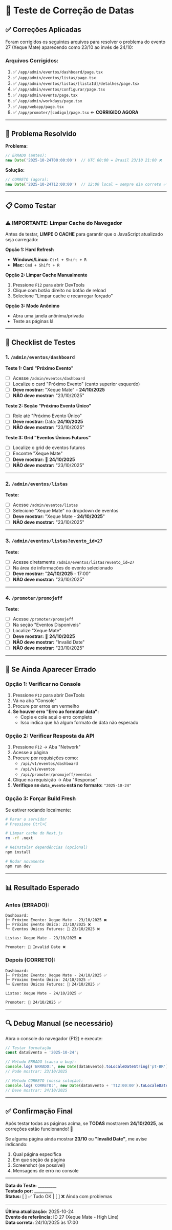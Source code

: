 # 🧪 Teste de Correção de Datas

## ✅ Correções Aplicadas

Foram corrigidos os seguintes arquivos para resolver o problema do evento 27 (Xeque Mate) aparecendo como 23/10 ao invés de 24/10:

### Arquivos Corrigidos:
1. ✅ `/app/admin/eventos/dashboard/page.tsx`
2. ✅ `/app/admin/eventos/listas/page.tsx`
3. ✅ `/app/admin/eventos/listas/[listaId]/detalhes/page.tsx`
4. ✅ `/app/admin/eventos/configurar/page.tsx`
5. ✅ `/app/admin/events/page.tsx`
6. ✅ `/app/admin/workdays/page.tsx`
7. ✅ `/app/webapp/page.tsx`
8. ✅ `/app/promoter/[codigo]/page.tsx` ← **CORRIGIDO AGORA**

---

## 🎯 Problema Resolvido

**Problema:**
```javascript
// ERRADO (antes):
new Date('2025-10-24T00:00:00')  // UTC 00:00 = Brasil 23/10 21:00 ❌
```

**Solução:**
```javascript
// CORRETO (agora):
new Date('2025-10-24T12:00:00')  // 12:00 local = sempre dia correto ✅
```

---

## 📋 Como Testar

### ⚠️ IMPORTANTE: Limpar Cache do Navegador

Antes de testar, **LIMPE O CACHE** para garantir que o JavaScript atualizado seja carregado:

**Opção 1: Hard Refresh**
- **Windows/Linux:** `Ctrl + Shift + R`
- **Mac:** `Cmd + Shift + R`

**Opção 2: Limpar Cache Manualmente**
1. Pressione `F12` para abrir DevTools
2. Clique com botão direito no botão de reload
3. Selecione "Limpar cache e recarregar forçado"

**Opção 3: Modo Anônimo**
- Abra uma janela anônima/privada
- Teste as páginas lá

---

## 🧪 Checklist de Testes

### 1. `/admin/eventos/dashboard`

**Teste 1: Card "Próximo Evento"**
- [ ] Acesse `/admin/eventos/dashboard`
- [ ] Localize o card "Próximo Evento" (canto superior esquerdo)
- [ ] **Deve mostrar:** "Xeque Mate" - **24/10/2025**
- [ ] **NÃO deve mostrar:** "23/10/2025"

**Teste 2: Seção "Próximo Evento Único"**
- [ ] Role até "Próximo Evento Único"
- [ ] **Deve mostrar:** Data: **24/10/2025**
- [ ] **NÃO deve mostrar:** "23/10/2025"

**Teste 3: Grid "Eventos Únicos Futuros"**
- [ ] Localize o grid de eventos futuros
- [ ] Encontre "Xeque Mate"
- [ ] **Deve mostrar:** 📅 **24/10/2025**
- [ ] **NÃO deve mostrar:** "23/10/2025"

---

### 2. `/admin/eventos/listas`

**Teste:**
- [ ] Acesse `/admin/eventos/listas`
- [ ] Selecione "Xeque Mate" no dropdown de eventos
- [ ] **Deve mostrar:** "Xeque Mate - **24/10/2025**"
- [ ] **NÃO deve mostrar:** "23/10/2025"

---

### 3. `/admin/eventos/listas?evento_id=27`

**Teste:**
- [ ] Acesse diretamente `/admin/eventos/listas?evento_id=27`
- [ ] Na área de informações do evento selecionado
- [ ] **Deve mostrar:** "**24/10/2025** - 17:00"
- [ ] **NÃO deve mostrar:** "23/10/2025"

---

### 4. `/promoter/promojeff`

**Teste:**
- [ ] Acesse `/promoter/promojeff`
- [ ] Na seção "Eventos Disponíveis"
- [ ] Localize "Xeque Mate"
- [ ] **Deve mostrar:** 📅 **24/10/2025**
- [ ] **NÃO deve mostrar:** "Invalid Date"
- [ ] **NÃO deve mostrar:** "23/10/2025"

---

## 🐛 Se Ainda Aparecer Errado

### Opção 1: Verificar no Console

1. Pressione `F12` para abrir DevTools
2. Vá na aba "Console"
3. Procure por erros em vermelho
4. **Se houver erro "Erro ao formatar data":**
   - Copie e cole aqui o erro completo
   - Isso indica que há algum formato de data não esperado

### Opção 2: Verificar Resposta da API

1. Pressione `F12` → Aba "Network"
2. Acesse a página
3. Procure por requisições como:
   - `/api/v1/eventos/dashboard`
   - `/api/v1/eventos`
   - `/api/promoter/promojeff/eventos`
4. Clique na requisição → Aba "Response"
5. **Verifique se `data_evento` está no formato:** `"2025-10-24"`

### Opção 3: Forçar Build Fresh

Se estiver rodando localmente:

```bash
# Parar o servidor
# Pressione Ctrl+C

# Limpar cache do Next.js
rm -rf .next

# Reinstalar dependências (opcional)
npm install

# Rodar novamente
npm run dev
```

---

## 📊 Resultado Esperado

### Antes (ERRADO):
```
Dashboard:
├─ Próximo Evento: Xeque Mate - 23/10/2025 ❌
├─ Próximo Evento Único: 23/10/2025 ❌
└─ Eventos Únicos Futuros: 📅 23/10/2025 ❌

Listas: Xeque Mate - 23/10/2025 ❌

Promoter: 📅 Invalid Date ❌
```

### Depois (CORRETO):
```
Dashboard:
├─ Próximo Evento: Xeque Mate - 24/10/2025 ✅
├─ Próximo Evento Único: 24/10/2025 ✅
└─ Eventos Únicos Futuros: 📅 24/10/2025 ✅

Listas: Xeque Mate - 24/10/2025 ✅

Promoter: 📅 24/10/2025 ✅
```

---

## 🔍 Debug Manual (se necessário)

Abra o console do navegador (F12) e execute:

```javascript
// Testar formatação
const dataEvento = '2025-10-24';

// Método ERRADO (causa o bug):
console.log('ERRADO:', new Date(dataEvento).toLocaleDateString('pt-BR'));
// Pode mostrar: 23/10/2025

// Método CORRETO (nossa solução):
console.log('CORRETO:', new Date(dataEvento + 'T12:00:00').toLocaleDateString('pt-BR'));
// Deve mostrar: 24/10/2025
```

---

## ✅ Confirmação Final

Após testar todas as páginas acima, se **TODAS** mostrarem **24/10/2025**, as correções estão funcionando! 🎉

Se alguma página ainda mostrar **23/10** ou **"Invalid Date"**, me avise indicando:
1. Qual página específica
2. Em que seção da página
3. Screenshot (se possível)
4. Mensagens de erro no console

---

**Data do Teste:** _________  
**Testado por:** _________  
**Status:** [ ] ✅ Tudo OK | [ ] ❌ Ainda com problemas

---

**Última atualização:** 2025-10-24  
**Evento de referência:** ID 27 (Xeque Mate - High Line)  
**Data correta:** 24/10/2025 às 17:00






